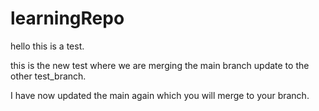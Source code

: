 # learningRepo

hello this is a test.


this is the new test where we are merging the main branch update to the other test_branch.


I have now updated the main again which you will merge to your branch.
